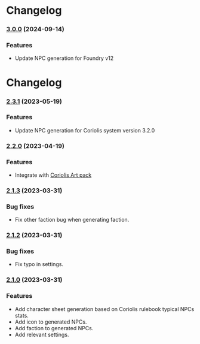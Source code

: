 # Changelog

### [3.0.0](https://github.com/coderunner/coriolis-npc-generator/compare/2.3.1...23.0.0) (2024-09-14)

### Features

- Update NPC generation for Foundry v12

# Changelog

### [2.3.1](https://github.com/coderunner/coriolis-npc-generator/compare/2.2.0...2.3.1) (2023-05-19)

### Features

- Update NPC generation for Coriolis system version 3.2.0

### [2.2.0](https://github.com/coderunner/coriolis-npc-generator/compare/2.1.3...2.2.0) (2023-04-19)

### Features

- Integrate with [Coriolis Art pack](https://foundryvtt.com/packages/coriolis-kbender-ai-art-pack)

### [2.1.3](https://github.com/coderunner/coriolis-npc-generator/compare/2.1.2...2.1.3) (2023-03-31)

### Bug fixes

- Fix other faction bug when generating faction.

### [2.1.2](https://github.com/coderunner/coriolis-npc-generator/compare/2.1.0...2.1.2) (2023-03-31)

### Bug fixes

- Fix typo in settings.

### [2.1.0](https://github.com/coderunner/coriolis-npc-generator/compare/2.0.0...2.1.0) (2023-03-31)

### Features

- Add character sheet generation based on Coriolis rulebook typical NPCs stats.
- Add icon to generated NPCs.
- Add faction to generated NPCs.
- Add relevant settings.

